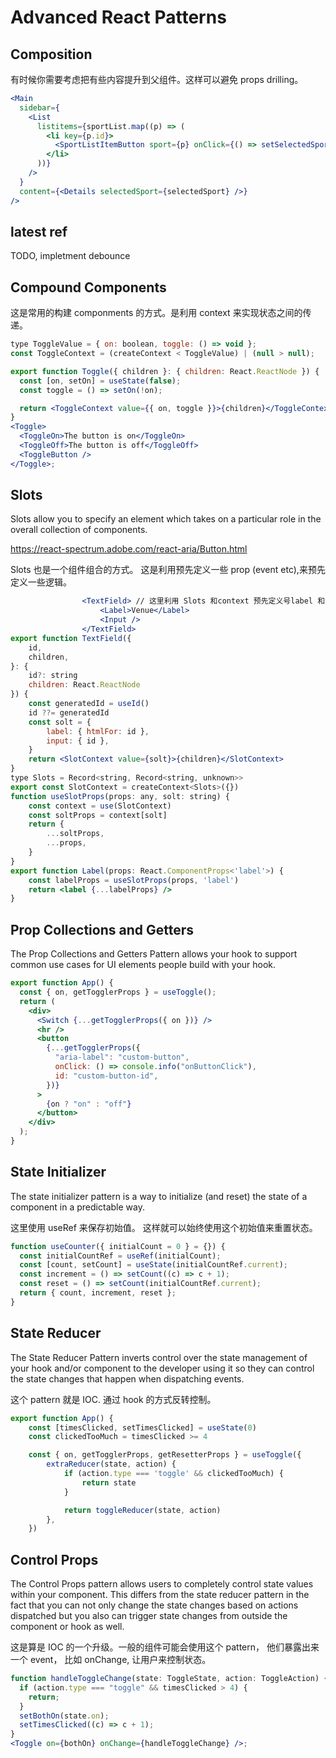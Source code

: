 # Advanced React Patterns

## Composition

有时候你需要考虑把有些内容提升到父组件。这样可以避免 props drilling。

```jsx
<Main
  sidebar={
    <List
      listitems={sportList.map((p) => (
        <li key={p.id}>
          <SportListItemButton sport={p} onClick={() => setSelectedSport(p)} />
        </li>
      ))}
    />
  }
  content={<Details selectedSport={selectedSport} />}
/>
```

## latest ref

TODO, impletment debounce

## Compound Components

这是常用的构建 componments 的方式。是利用 context 来实现状态之间的传递。

```jsx
type ToggleValue = { on: boolean, toggle: () => void };
const ToggleContext = (createContext < ToggleValue) | (null > null);

export function Toggle({ children }: { children: React.ReactNode }) {
  const [on, setOn] = useState(false);
  const toggle = () => setOn(!on);

  return <ToggleContext value={{ on, toggle }}>{children}</ToggleContext>;
}
<Toggle>
  <ToggleOn>The button is on</ToggleOn>
  <ToggleOff>The button is off</ToggleOff>
  <ToggleButton />
</Toggle>;
```

## Slots

Slots allow you to specify an element which takes on a particular role in the overall collection of components.

https://react-spectrum.adobe.com/react-aria/Button.html

Slots 也是一个组件组合的方式。 这是利用预先定义一些 prop (event etc),来预先定义一些逻辑。

```jsx
				<TextField> // 这里利用 Slots 和context 预先定义号label 和input 的id关联。
					<Label>Venue</Label>
					<Input />
				</TextField>
export function TextField({
	id,
	children,
}: {
	id?: string
	children: React.ReactNode
}) {
	const generatedId = useId()
	id ??= generatedId
	const solt = {
		label: { htmlFor: id },
		input: { id },
	}
	return <SlotContext value={solt}>{children}</SlotContext>
}
type Slots = Record<string, Record<string, unknown>>
export const SlotContext = createContext<Slots>({})
function useSlotProps(props: any, solt: string) {
	const context = use(SlotContext)
	const soltProps = context[solt]
	return {
		...soltProps,
		...props,
	}
}
export function Label(props: React.ComponentProps<'label'>) {
	const labelProps = useSlotProps(props, 'label')
	return <label {...labelProps} />
}

```

## Prop Collections and Getters

The Prop Collections and Getters Pattern allows your hook to support common use cases for UI elements people build with your hook.

```jsx
export function App() {
  const { on, getTogglerProps } = useToggle();
  return (
    <div>
      <Switch {...getTogglerProps({ on })} />
      <hr />
      <button
        {...getTogglerProps({
          "aria-label": "custom-button",
          onClick: () => console.info("onButtonClick"),
          id: "custom-button-id",
        })}
      >
        {on ? "on" : "off"}
      </button>
    </div>
  );
}
```

## State Initializer

The state initializer pattern is a way to initialize (and reset) the state of a component in a predictable way.

这里使用 useRef 来保存初始值。 这样就可以始终使用这个初始值来重置状态。

```jsx
function useCounter({ initialCount = 0 } = {}) {
  const initialCountRef = useRef(initialCount);
  const [count, setCount] = useState(initialCountRef.current);
  const increment = () => setCount((c) => c + 1);
  const reset = () => setCount(initialCountRef.current);
  return { count, increment, reset };
}
```

## State Reducer

The State Reducer Pattern inverts control over the state management of your hook and/or component to the developer using it so they can control the state changes that happen when dispatching events.

这个 pattern 就是 IOC. 通过 hook 的方式反转控制。

```jsx
export function App() {
	const [timesClicked, setTimesClicked] = useState(0)
	const clickedTooMuch = timesClicked >= 4

	const { on, getTogglerProps, getResetterProps } = useToggle({
		extraReducer(state, action) {
			if (action.type === 'toggle' && clickedTooMuch) {
				return state
			}

			return toggleReducer(state, action)
		},
	})

```

## Control Props

The Control Props pattern allows users to completely control state values within your component. This differs from the state reducer pattern in the fact that you can not only change the state changes based on actions dispatched but you also can trigger state changes from outside the component or hook as well.

这是算是 IOC 的一个升级。一般的组件可能会使用这个 pattern， 他们暴露出来一个 event， 比如 onChange, 让用户来控制状态。

```jsx
function handleToggleChange(state: ToggleState, action: ToggleAction) {
  if (action.type === "toggle" && timesClicked > 4) {
    return;
  }
  setBothOn(state.on);
  setTimesClicked((c) => c + 1);
}
<Toggle on={bothOn} onChange={handleToggleChange} />;
```
